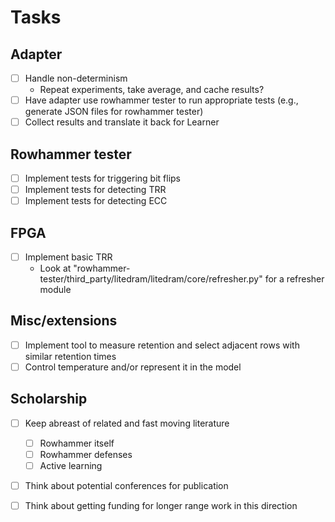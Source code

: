 # Tasks

##  Adapter

- [ ] Handle non-determinism
    - Repeat experiments, take average, and cache results?
- [ ] Have adapter use rowhammer tester to run appropriate tests (e.g., generate JSON files for rowhammer tester)
- [ ] Collect results and translate it back for Learner

##  Rowhammer tester

- [ ] Implement tests for triggering bit flips
- [ ] Implement tests for detecting TRR 
- [ ] Implement tests for detecting ECC

##   FPGA

- [ ] Implement basic TRR
    - Look at "rowhammer-tester/third_party/litedram/litedram/core/refresher.py" for a refresher module
     
##   Misc/extensions

- [ ] Implement tool to measure retention and select adjacent rows with similar retention times
- [ ] Control temperature and/or represent it in the model

## Scholarship

- [ ] Keep abreast of related  and fast moving literature
    - [ ] Rowhammer itself
    - [ ] Rowhammer defenses
    - [ ] Active learning
- [ ] Think about potential conferences for publication
- [ ] Think about getting funding for longer range work in this direction

